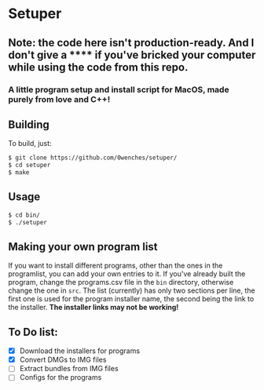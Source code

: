 # Setuper
## Note: the code here isn't production-ready. And I don't give a **** if you've bricked your computer while using the code from this repo. 

### A little program setup and install script for MacOS, made purely from love and C++!

## Building
To build, just: 
```sh
$ git clone https://github.com/0wenches/setuper/
$ cd setuper
$ make
```
## Usage
```sh
$ cd bin/
$ ./setuper
```
## Making your own program list
If you want to install different programs, other than the ones in the programlist, you can add your own entries to it. 
If you've already built the program, change the programs.csv file in the ```bin``` directory, otherwise change the one in ```src```. 
The list (currently) has only two sections per line, the first one is used for the program installer name, the second being the link to the installer. 
**The installer links may not be working!**

## To Do list: 
- [x] Download the installers for programs
- [x] Convert DMGs to IMG files
- [ ] Extract bundles from IMG files
- [ ] Configs for the programs
